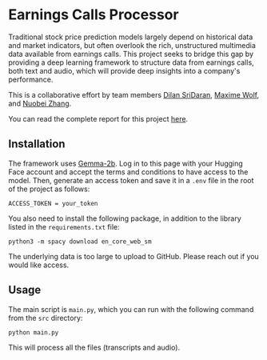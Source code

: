 # Earnings Calls Processor

Traditional stock price prediction models largely depend on historical data and market indicators, but often overlook the rich, unstructured multimedia data available from earnings calls. This project seeks to bridge this gap by providing a deep learning framework to structure data from earnings calls, both text and audio, which will provide deep insights into a company's performance.

This is a collaborative effort by team members [Dilan SriDaran](https://www.linkedin.com/in/dilansridaran/), [Maxime Wolf](https://www.linkedin.com/in/maxime-wolf/), and [Nuobei Zhang](https://www.linkedin.com/in/nuobeizhang/).

You can read the complete report for this project [here](https://maximewolf.com/assets/pdf/A_Novel_Earnings_Call_Dataset_for_Stock_Return_Prediction.pdf).

## Installation

The framework uses [Gemma-2b](https://huggingface.co/google/gemma-2b-it). Log in to this page with your Hugging Face account and accept the terms and conditions to have access to the model. Then, generate an access token and save it in a `.env` file in the root of the project as follows:

```
ACCESS_TOKEN = your_token
```

You also need to install the following package, in addition to the library listed in the `requirements.txt` file:

```
python3 -m spacy download en_core_web_sm
```

The underlying data is too large to upload to GitHub. Please reach out if you would like access.

## Usage

The main script is `main.py`, which you can run with the following command from the `src` directory:

```
python main.py
```

This will process all the files (transcripts and audio). 
